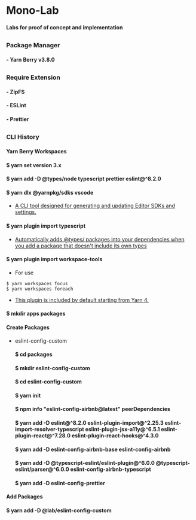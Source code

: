 # Mono-Lab

#### Labs for proof of concept and implementation

##

### Package Manager

#### - Yarn Berry v3.8.0

##

### Require Extension

#### - ZipFS

#### - ESLint

#### - Prettier

##

### CLI History

#### Yarn Berry Workspaces

#### $ yarn set version 3.x

#### $ yarn add -D @types/node typescript prettier eslint@^8.2.0

#### $ yarn dlx @yarnpkg/sdks vscode

- [A CLI tool designed for generating and updating Editor SDKs and settings.](https://www.npmjs.com/package/@yarnpkg/sdks)

#### $ yarn plugin import typescript

- [Automatically adds @types/ packages into your dependencies when you add a package that doesn't include its own types](https://www.npmjs.com/package/@yarnpkg/plugin-typescript)

#### $ yarn plugin import workspace-tools

- For use

```
$ yarn workspaces focus
$ yarn workspaces foreach
```

- [This plugin is included by default starting from Yarn 4.](https://www.npmjs.com/package/@yarnpkg/plugin-workspace-tools)

#### $ mkdir apps packages

#### Create Packages

- eslint-config-custom

  #### $ cd packages

  #### $ mkdir eslint-config-custom

  #### $ cd eslint-config-custom

  #### $ yarn init

  #### $ npm info "eslint-config-airbnb@latest" peerDependencies

  #### $ yarn add -D eslint@^8.2.0 eslint-plugin-import@^2.25.3 eslint-import-resolver-typescript eslint-plugin-jsx-a11y@^6.5.1 eslint-plugin-react@^7.28.0 eslint-plugin-react-hooks@^4.3.0

  #### $ yarn add -D eslint-config-airbnb-base eslint-config-airbnb

  #### $ yarn add -D @typescript-eslint/eslint-plugin@^6.0.0 @typescript-eslint/parser@^6.0.0 eslint-config-airbnb-typescript

  #### $ yarn add -D eslint-config-prettier

#### Add Packages

#### $ yarn add -D @lab/eslint-config-custom
